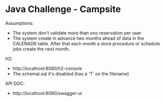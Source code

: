 # Java Challenge - Campsite

Assumptions:
* The system don't validate more than ono reservation per user
* The system create in advance two months ahead of data in the CALENADR table.
After that each month a store procedure or schedule jobs create the next month.

H2:
-   http://localhost:8080/h2-console
- The schemal.sql it's disabled (has a 'T' on the filename)

API DOC:
- http://localhost:8080/swagger-ui



